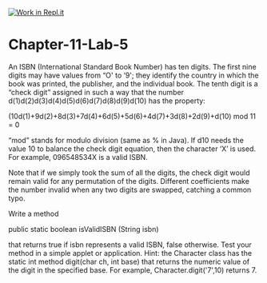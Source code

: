 [![Work in Repl.it](https://classroom.github.com/assets/work-in-replit-14baed9a392b3a25080506f3b7b6d57f295ec2978f6f33ec97e36a161684cbe9.svg)](https://classroom.github.com/online_ide?assignment_repo_id=4037351&assignment_repo_type=AssignmentRepo)
# Chapter-11-Lab-5


An ISBN (International Standard Book Number) has ten digits. The first
nine digits may have values from “O' to ‘9'; they identify the country in
which the book was printed, the publisher, and the individual book. The
tenth digit is a “check digit” assigned in such a way that the number
d(1)d(2)d(3)d(4)d(5)d(6)d(7)d(8)d(9)d(10) has the property:

(10d(1)+9d(2)+8d(3)+7d(4)+6d(5)+5d(6)+4d(7)+3d(8)+2d(9)+d(10) mod 11 = 0

“mod” stands for modulo division (same as % in Java). If d10 needs the value
10 to balance the check digit equation, then the character ‘X’ is used. For
example, 096548534X is a valid ISBN.

Note that if we simply took the sum of all the digits, the check digit would
remain valid for any permutation of the digits. Different coefficients make
the number invalid when any two digits are swapped, catching a common
typo.

Write a method

public static boolean isValidISBN (String isbn)

that returns true if isbn represents a valid ISBN, false otherwise. Test
your method in a simple applet or application. Hint: the Character class
has the static int method digit(char ch, int base) that returns the
numeric value of the digit in the specified base. For example,
Character.digit('7',10) returns 7. 
